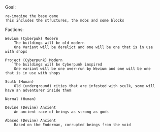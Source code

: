 Goal:

    re-imagine the base game
    This includes the structures, the mobs and some blocks


Factions:

    Wevium (Cyberpuk) Modern
        The buildings will be old modern
        One Variant will be derelict and one will be one that is in use with shops

    Project (Cyberpunk) Modern
        The buildings will be Cyberpunk inspired
        One variant will be one over-run by Wevium and one will be one that is in use with shops

    Sculk (Human)
        Old (underground) cities that are infested with sculk, some will have an adventurer inside them

    Normal (Human)

    Devine (Devine) Ancient
        An ancient race of beings as strong as gods

    Abased (Devine) Ancient
        Based on the Enderman, corrupted beings from the void

